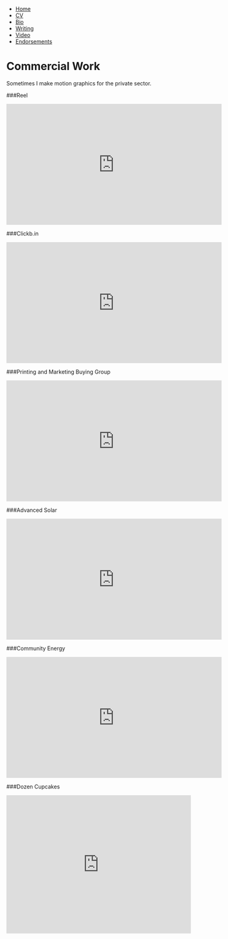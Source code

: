 * [Home](/)
* <a href="/cv.pdf" target="_blank">CV</a>
* [Bio](/bio.html)
* [Writing](/writing.html)
* [Video](/video.html)
* [Endorsements](/endorsements.html)

# Commercial Work
Sometimes I make motion graphics for the private sector.

###Reel
<iframe width="560" height="315" src="http://www.youtube.com/embed/Lt5m77-mynw" frameborder="0" allowfullscreen></iframe>

###Clickb.in
<iframe width="560" height="315" src="http://www.youtube.com/embed/ko96jkiJybA?list=UUv2rfbkpyCo3L4VkMWCeDdw" frameborder="0" allowfullscreen></iframe>

###Printing and Marketing Buying Group
<iframe width="560" height="315" src="http://www.youtube.com/embed/l3bBt539RD0" frameborder="0" allowfullscreen></iframe>

###Advanced Solar
<iframe width="560" height="315" src="http://www.youtube.com/embed/l3bBt539RD0?list=UUv2rfbkpyCo3L4VkMWCeDdw" frameborder="0" allowfullscreen></iframe>

###Community Energy
<iframe width="560" height="315" src="http://www.youtube.com/embed/HIFMfw46bPc?list=UUv2rfbkpyCo3L4VkMWCeDdw" frameborder="0" allowfullscreen></iframe>

###Dozen Cupcakes
<iframe frameborder="0" width="480" height="360" src="http://www.dailymotion.com/embed/video/x3mznf"></iframe>
